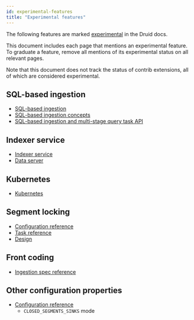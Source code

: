 ```yaml
---
id: experimental-features
title: "Experimental features"
---
```


<!--
  ~ Licensed to the Apache Software Foundation (ASF) under one
  ~ or more contributor license agreements.  See the NOTICE file
  ~ distributed with this work for additional information
  ~ regarding copyright ownership.  The ASF licenses this file
  ~ to you under the Apache License, Version 2.0 (the
  ~ "License"); you may not use this file except in compliance
  ~ with the License.  You may obtain a copy of the License at
  ~
  ~   http://www.apache.org/licenses/LICENSE-2.0
  ~
  ~ Unless required by applicable law or agreed to in writing,
  ~ software distributed under the License is distributed on an
  ~ "AS IS" BASIS, WITHOUT WARRANTIES OR CONDITIONS OF ANY
  ~ KIND, either express or implied.  See the License for the
  ~ specific language governing permissions and limitations
  ~ under the License.
  -->

The following features are marked [experimental](./experimental.md) in the Druid docs.

This document includes each page that mentions an experimental feature. To graduate a feature, remove all mentions of its experimental status on all relevant pages.

Note that this document does not track the status of contrib extensions, all of which are considered experimental.

## SQL-based ingestion

- [SQL-based ingestion](../multi-stage-query/index.md)
- [SQL-based ingestion concepts](../multi-stage-query/concepts.md)
- [SQL-based ingestion and multi-stage query task API](../api-reference/sql-ingestion-api.md)

## Indexer service

- [Indexer service](../design/indexer.md)
- [Data server](../design/architecture.md#indexer-service-optional)

## Kubernetes

- [Kubernetes](../development/extensions-core/kubernetes.md)

## Segment locking

- [Configuration reference](../configuration/index.md#overlord-operations)
- [Task reference](../ingestion/tasks.md#locking)
- [Design](../design/storage.md#availability-and-consistency)

## Front coding

- [Ingestion spec reference](../ingestion/ingestion-spec.md#front-coding)

## Other configuration properties

- [Configuration reference](../configuration/index.md)
   - `CLOSED_SEGMENTS_SINKS` mode
